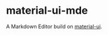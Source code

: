 material-ui-mde
===============

A Markdown Editor build on [material-ui](material-ui).

[material-ui]: http://www.material-ui.com
